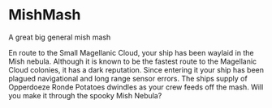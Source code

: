 # MishMash
A great big general mish mash

En route to the Small Magellanic Cloud, your ship has been waylaid in the Mish nebula.  Although it is known to be the fastest route to the Magellanic Cloud colonies, it has a dark reputation.  Since entering it your ship has been plagued navigational and long range sensor errors.  The ships supply of Opperdoeze Ronde Potatoes dwindles as your crew feeds off the mash.  Will you make it through the spooky Mish Nebula?